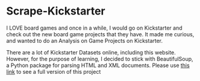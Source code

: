 # Scrape-Kickstarter

I LOVE board games and once in a while, I would go on Kickstarter and check out the new board game projects that they have. It made me curious, and wanted to do an Analysis on Game Projects on Kickstarter.

There are a lot of Kickstarter Datasets online, including this website. However, for the purpose of learning, I decided to stick with BeautifulSoup, a Python package for parsing HTML and XML documents. Please use [this link](https://github.com/qchau96/Scrape-Kickstarter/blob/master/Kickstarter_Analysis.ipynb) to see a full version of this project
